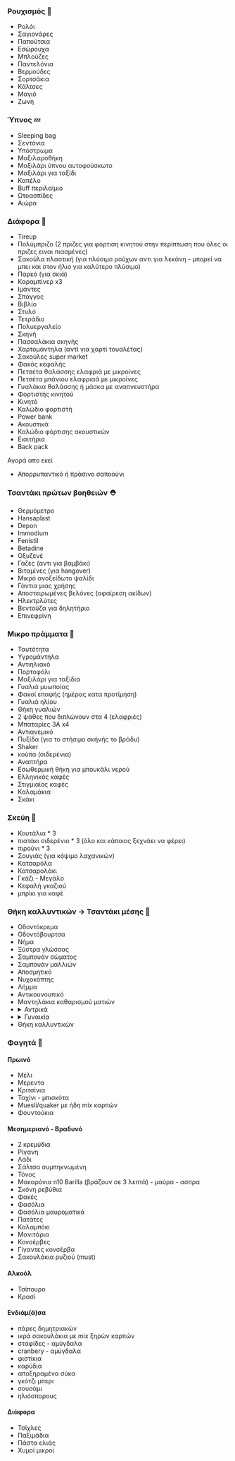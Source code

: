 ### Ρουχισμός 👕

- Ρολόι
- Σαγιονάρες
- Παπούτσια
- Εσώρουχα
- Μπλούζες
- Παντελόνια
- Βερμούδες
- Σορτσάκια
- Κάλτσες
- Μαγιό
- Ζωνη

### Ύπνος 💤

- Sleeping bag
- Σεντόνια
- Υπόστρωμα
- Μαξιλαροθήκη
- Μαξιλάρι ύπνου αυτοφούσκωτο
- Μαξιλάρι για ταξίδι
- Καπέλο
- Buff περιλαίμιο
- Ωτοασπίδες
- Αιώρα

### Διάφορα 🔨

- Tireup
- Πολύμπριζο (2 πριζες για φόρτιση κινητού στην περίπτωση που όλες οι πριζες ειναι πιασμένες)
- Σακούλα πλαστική (για πλύσιμο ρούχων αντι για λεκάνη - μπορεί να μπει και στον ήλιο για καλύτερο πλύσιμο)
- Παρεό (για σκιά)
- Καραμπίνερ x3
- Ιμάντες
- Σπάγγος
- Βιβλίο
- Στυλό
- Τετράδιο
- Πολυεργαλείο
- Σκηνή
- Πασσαλάκια σκηνής
- Χαρτομάντηλα (αντί για χαρτί τουαλέτας)
- Σακούλες super market
- Φακός κεφαλής
- Πετσέτα θαλάσσης ελαφριά με μικροίνες
- Πετσέτα μπάνιου ελαφριαά με μικροίνες
- Γυαλάκια θαλάσσης ή μάσκα με αναπνευστήρα
- Φορτιστής κινητού
- Κινητό
- Καλώδιο φορτιστή
- Power bank
- Ακουστικά
- Καλώδιο φόρτισης ακουστικών
- Εισιτήρια
- Βack pack

Αγορά απο εκεί

- Απορρυπαντικό ή πράσινο σαποούνι

### Τσαντάκι πρώτων βοηθειών ⛑️

- Θερμόμετρο
- Hansaplast
- Depon
- Immodium
- Fenistil
- Βetadine
- Οξυζενέ
- Γάζες (αντι για βαμβάκι)
- Βιταμίνες (για hangover)
- Μικρό ανοξείδωτο ψαλίδι
- Γάντια μιας χρήσης
- Αποστειρωμένες βελόνες (αφαίρεση ακίδων)
- Ηλεκτρλύτες
- Βεντούζα για δηλητήριο
- Επινεφρίνη

### Μικρο πράμματα 👜

- Ταυτότητα
- Υγρομάντηλα
- Αντιηλιακό
- Πορτοφόλι
- Μαξιλάρι για ταξίδια
- Γυαλιά μυωποίας
- Φακοί επαφής (ημέρας κατα προτίμηση)
- Γυαλιά ηλίου
- Θήκη γυαλιών
- 2 ψάθες που διπλώνουν στα 4 (ελαφριές)
- Μπαταρίες 3Α x4
- Αντιανεμικό
- Πυξίδα (για το στήσιμο σκήνής το βράδυ)
- Shaker
- κούπα (σιδερένια)
- Αναπτήρα
- Εσωθερμική θήκη για μπουκάλι νερού
- Ελληνικός καφές
- Στιγμιαίος καφές
- Καλαμάκια
- Σκάκι

### Σκεύη 🍴

- Κουτάλια \* 3
- πιατάκι σιδερένιο \* 3 (όλο και κάποιος ξεχνάει να φέρει)
- πιρούνι \* 3
- Σουγιάς (για κόψιμο λαχανικών)
- Κατσαρόλα
- Κατσαρολάκι
- Γκάζι - Μεγάλο
- Κεφαλή γκαζιού
- μπρίκι για καφέ

### Θήκη καλλυντικών -> Τσαντάκι μέσης 🧼

- Οδοντόκρεμα
- Οδοντόβουρτσα
- Νήμα
- Ξύστρα γλώσσας
- Σαμπουάν σώματος
- Σαμπουάν μαλλιών
- Αποσμητικό
- Νυχοκόπτης
- Λήμμα
- Αντικουνουπικό
- Μαντηλάκια καθαρισμού ματιών
- <details>
    <summary>Αντρικά</summary>
    * Ξυραφάκια
    * Αφρός ξυρίσματος
    * Ξυριστική μηχανή (φορτισμένη)
    * Καλώδιο ξυριστικής μηχανής
  </details>
- <details>
    <summary>Γυναικία</summary>
    * Σερβέτιες
    * Make up
    * Καθαριστικό προσώπου
  </details>
- Θήκη καλλυντικών

### Φαγητά 🍔

#### Πρωινό

- Μέλι
- Μερεντα
- Κριτσίνια
- Ταχίνι - μπισκότα
- Μuesli/quaker με ήδη mix καρπών
- Φουντούκια

#### Μεσημεριανό - Βραδυνό

- 2 κρεμύδια
- Ρίγανη
- Λάδι
- Σάλτσα συμπηκνωμένη
- Τόνος
- Μακαρόνια n10 Barilla (βράζουν σε 3 λεπτά) - μαύρα - ασπρα
- Σκόνη ρεβύθια
- Φακές
- Φασόλια
- Φασόλια μαυροματικά
- Πατάτες
- Καλαμπόκι
- Μανιτάρια
- Κονσέρβες
- Γίγαντες κονσέρβα
- Σακουλάκια ρυζιού (must)

#### Αλκοόλ

- Τσίπουρο
- Κρασί

#### Ενδιάμ(ά)σα

- πάρες δημητριακών
- ικρά σακουλάκια με mix ξηρών καρπών
- σταφίδες - αμύγδαλα
- cranbery - αμύγδαλα
- φιστίκια
- καρύδια
- αποξηραμένα σύκα
- γκότζι μπερι
- σουσάμι
- ηλιόσπορους

#### Διάφορα

- Τσίχλες
- Παξιμάδια
- Πάστα ελιάς
- Χυμοί μικροί
